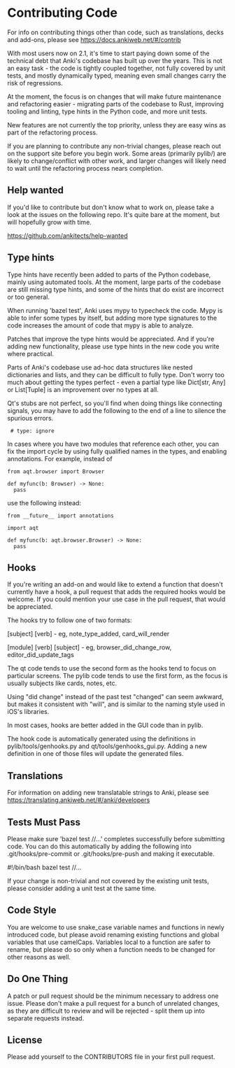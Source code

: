 # Contributing Code

For info on contributing things other than code, such as translations, decks
and add-ons, please see https://docs.ankiweb.net/#/contrib

With most users now on 2.1, it's time to start paying down some of the
technical debt that Anki's codebase has built up over the years. This is
not an easy task - the code is tightly coupled together, not fully covered
by unit tests, and mostly dynamically typed, meaning even small changes
carry the risk of regressions.

At the moment, the focus is on changes that will make future maintenance and
refactoring easier - migrating parts of the codebase to Rust, improving tooling
and linting, type hints in the Python code, and more unit tests.

New features are not currently the top priority, unless they are easy wins as
part of the refactoring process.

If you are planning to contribute any non-trivial changes, please reach out
on the support site before you begin work. Some areas (primarily pylib/) are
likely to change/conflict with other work, and larger changes will likely need
to wait until the refactoring process nears completion.

## Help wanted

If you'd like to contribute but don't know what to work on, please take a look
at the issues on the following repo. It's quite bare at the moment, but will
hopefully grow with time.

https://github.com/ankitects/help-wanted

## Type hints

Type hints have recently been added to parts of the Python codebase, mainly
using automated tools. At the moment, large parts of the codebase are still
missing type hints, and some of the hints that do exist are incorrect or too
general.

When running 'bazel test', Anki uses mypy to typecheck the code. Mypy is able to
infer some types by itself, but adding more type signatures to the code
increases the amount of code that mypy is able to analyze.

Patches that improve the type hints would be appreciated. And if you're
adding new functionality, please use type hints in the new code you write
where practical.

Parts of Anki's codebase use ad-hoc data structures like nested dictionaries
and lists, and they can be difficult to fully type. Don't worry too much about
getting the types perfect - even a partial type like Dict[str, Any] or
List[Tuple] is an improvement over no types at all.

Qt's stubs are not perfect, so you'll find when doing things like connecting
signals, you may have to add the following to the end of a line to silence the
spurious errors.

```
 # type: ignore
```

In cases where you have two modules that reference each other, you can fix the
import cycle by using fully qualified names in the types, and enabling
annotations. For example, instead of

```
from aqt.browser import Browser

def myfunc(b: Browser) -> None:
  pass
```

use the following instead:

```
from __future__ import annotations

import aqt

def myfunc(b: aqt.browser.Browser) -> None:
  pass
```

## Hooks

If you're writing an add-on and would like to extend a function that doesn't
currently have a hook, a pull request that adds the required hooks would be
welcome. If you could mention your use case in the pull request, that would be
appreciated.

The hooks try to follow one of two formats:

[subject] [verb] - eg, note_type_added, card_will_render

[module] [verb] [subject] - eg, browser_did_change_row, editor_did_update_tags

The qt code tends to use the second form as the hooks tend to focus on
particular screens. The pylib code tends to use the first form, as the focus
is usually subjects like cards, notes, etc.

Using "did change" instead of the past test "changed" can seem awkward, but
makes it consistent with "will", and is similar to the naming style used in
iOS's libraries.

In most cases, hooks are better added in the GUI code than in pylib.

The hook code is automatically generated using the definitions in
pylib/tools/genhooks.py and qt/tools/genhooks_gui.py. Adding a new definition
in one of those files will update the generated files.

## Translations

For information on adding new translatable strings to Anki, please see
https://translating.ankiweb.net/#/anki/developers

## Tests Must Pass

Please make sure 'bazel test //...' completes successfully before submitting code.
You can do this automatically by adding the following into
.git/hooks/pre-commit or .git/hooks/pre-push and making it executable.

#!/bin/bash
bazel test //...

If your change is non-trivial and not covered by the existing unit tests, please
consider adding a unit test at the same time.

## Code Style

You are welcome to use snake_case variable names and functions in newly
introduced code, but please avoid renaming existing functions and global
variables that use camelCaps. Variables local to a function are safer to
rename, but please do so only when a function needs to be changed for other
reasons as well.

## Do One Thing

A patch or pull request should be the minimum necessary to address one issue.
Please don't make a pull request for a bunch of unrelated changes, as they are
difficult to review and will be rejected - split them up into separate
requests instead.

## License

Please add yourself to the CONTRIBUTORS file in your first pull request.

